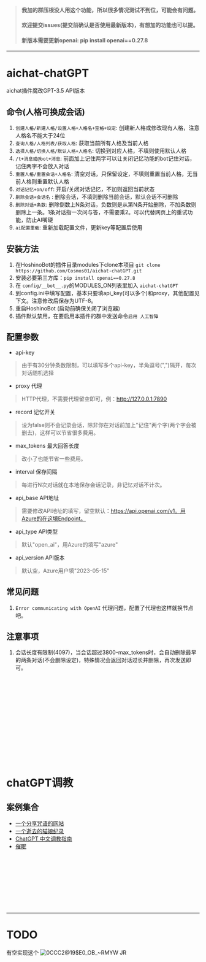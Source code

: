 > #### 我加的群压根没人用这个功能，所以很多情况测试不到位，可能会有问题。
> #### 欢迎提交issues(提交前确认是否使用最新版本)，有想加的功能也可以提。
> #### 新版本需要更新openai: pip install openai==0.27.8
------
  
# aichat-chatGPT
  
aichat插件魔改GPT-3.5 API版本  
  
## 命令(人格可换成会话)
1. `创建人格/新建人格/设置人格+人格名+空格+设定`: 创建新人格或修改现有人格，注意人格名不能大于24位
2. `查询人格/人格列表/获取人格`: 获取当前所有人格及当前人格
3. `选择人格/切换人格/默认人格+人格名`: 切换到对应人格，不填则使用默认人格
4. `/t+消息或@bot+消息`: 前面加上记住两字可以让关闭记忆功能的bot记住对话，记住两字不会放入对话
5. `重置人格/重置会话+人格名`: 清空对话，只保留设定，不填则重置当前人格，无当前人格则重置默认人格
6. `对话记忆+on/off`: 开启/关闭对话记忆，不加则返回当前状态
7. `删除会话+会话名` : 删除会话，不填则删除当前会话，默认会话不可删除
8. `删除对话+条数`: 删除倒数上N条对话，负数则是从第N条开始删除，不加条数则删除上一条。1条对话指一次问与答，不需要乘2。可以代替网页上的重试功能，防止AI嘴硬
9. `ai配置重载`: 重新加载配置文件，更新key等配置后使用
  
  
## 安装方法
1. 在HoshinoBot的插件目录modules下clone本项目 `git clone https://github.com/Cosmos01/aichat-chatGPT.git`
2. 安装必要第三方库：`pip install openai==0.27.8`
3. 在 `config/__bot__.py`的MODULES_ON列表里加入 `aichat-chatGPT`
4. 到config.ini中填写配置，基本只要填api_key(可以多个)和proxy，其他配置见下文。注意修改后保存为UTF-8。
5. 重启HoshinoBot (启动前确保关闭了浏览器)
6. 插件默认禁用，在要启用本插件的群中发送命令`启用 人工智障`
  

## 配置参数
- api-key
> 由于有30分钟条数限制，可以填写多个api-key，半角逗号(",")隔开，每次对话随机选择
- proxy 代理
> HTTP代理，不需要代理留空即可，例：http://127.0.0.1:7890
- record 记忆开关
> 设为false则不会记录会话，除非你在对话前加上"记住"两个字(两个字会被删去)，这样可以节省很多费用。
- max_tokens 最大回答长度
> 改小了也能节省一些费用。
- interval 保存间隔
> 每进行N次对话就在本地保存会话记录，非记忆对话不计次。
- api_base API地址
> 需要修改API地址的填写，留空默认：https://api.openai.com/v1。用Azure的在这填Endpoint。
- api_type API类型
> 默认"open_ai"，用Azure的填写"azure"
- api_version API版本
> 默认空，Azure用户填"2023-05-15"


## 常见问题
1. `Error communicating with OpenAI` 代理问题，配置了代理也这样就换节点吧。

## 注意事项
1. 会话长度有限制(4097)，当会话超过3800-max_tokens时，会自动删除最早的两条对话(不会删除设定)，特殊情况会返回对话过长并删除，再次发送即可。

<br><br><br><br><br><br><br><br>
------  
    
# chatGPT调教
  
## 案例集合  

- [一个分享咒语的网站](https://onetwo.ren/ChatGPT-Magic-Chat)
- [一个逝去的猫娘纪录](https://gist.githubusercontent.com/ChenYFan/ffb8390aac6c4aa44869ec10fe4eb9e2/raw/3e10b883b6e78f22172f985e48dc5ecfda1a764c/train.txt)
- [ChatGPT 中文调教指南](https://github.com/PlexPt/awesome-chatgpt-prompts-zh)
- [催眠](https://github.com/golfzert/chatgpt-chinese-prompt-hack)


<br><br><br><br><br><br><br><br>

------
  
# TODO
有空实现这个
![0CCC2@19$E0_OB_~RMYW JR](https://user-images.githubusercontent.com/37209685/208008656-e4868ff6-006d-4018-a5b0-b337157ce58d.jpg)  


